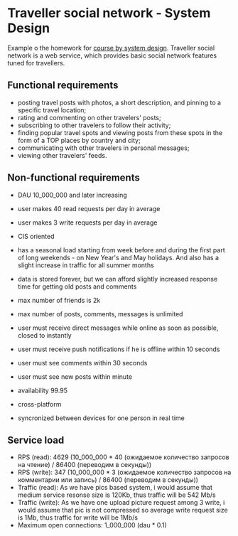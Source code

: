 # Traveller social network - System Design

Example o the homework for [course by system design](https://balun.courses/courses/system_design). Traveller social network is a web service, which provides basic social network features tuned for travellers. 

## Functional requirements
- posting travel posts with photos, a short description, and pinning to a specific travel location;
- rating and commenting on other travelers' posts;
- subscribing to other travelers to follow their activity;
- finding popular travel spots and viewing posts from these spots in the form of a TOP places by country and city;
- communicating with other travelers in personal messages;
- viewing other travelers' feeds.

## Non-functional requirements
- DAU 10_000_000 and later increasing
- user makes 40 read requests per day in average
- user makes 3 write requests per day in average
- CIS oriented

- has a seasonal load starting from week before and during the first part of long weekends - on New Year's and May holidays. And also has a slight increase in traffic for all summer months 
- data is stored forever, but we can afford slightly increased response time for getting old posts and comments
- max number of friends is 2k
- max number of posts, comments, messages is unlimited
- user must receive direct messages while online as soon as possible, closed to instantly
- user must receive push notifications if he is offline within 10 seconds
- user must see comments within 30 seconds
- user must see new posts within minute
- availability 99.95

- cross-platform
- syncronized between devices for one person in real time

## Service load

- RPS (read): 4629 (10_000_000 * 40 (ожидаемое количество запросов на чтение) / 86400 (переводим в секунды))
- RPS (write): 347 (10_000_000 * 3 (ожидаемое количество запросов на комментарии или запись) / 86400 (переводим в секунды))
- Traffic (read): As we have pics based system, i would assume that medium service resonse size is 120Kb, thus traffic will be 542 Mb/s
- Traffic (write): As we have one upload picture request among 3 write, i would assume that pic is not compressed so average write request size is 
1Mb, thus traffic for write will be 1Mb/s
- Maximum open connections: 1_000_000 (dau * 0.1)